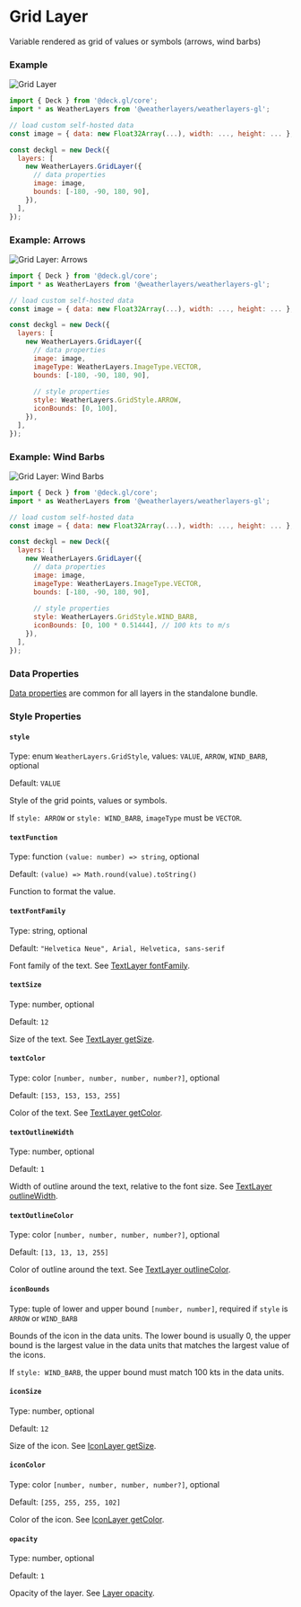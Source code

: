 # Grid Layer

Variable rendered as grid of values or symbols (arrows, wind barbs)

### Example

![Grid Layer](../../../.gitbook/assets/grid-layer.png)

```javascript
import { Deck } from '@deck.gl/core';
import * as WeatherLayers from '@weatherlayers/weatherlayers-gl';

// load custom self-hosted data
const image = { data: new Float32Array(...), width: ..., height: ... };

const deckgl = new Deck({
  layers: [
    new WeatherLayers.GridLayer({
      // data properties
      image: image,
      bounds: [-180, -90, 180, 90],
    }),
  ],
});
```

### Example: Arrows

![Grid Layer: Arrows](../../../.gitbook/assets/grid-layer-arrows.png)

```javascript
import { Deck } from '@deck.gl/core';
import * as WeatherLayers from '@weatherlayers/weatherlayers-gl';

// load custom self-hosted data
const image = { data: new Float32Array(...), width: ..., height: ... };

const deckgl = new Deck({
  layers: [
    new WeatherLayers.GridLayer({
      // data properties
      image: image,
      imageType: WeatherLayers.ImageType.VECTOR,
      bounds: [-180, -90, 180, 90],
      
      // style properties
      style: WeatherLayers.GridStyle.ARROW,
      iconBounds: [0, 100],
    }),
  ],
});
```

### Example: Wind Barbs

![Grid Layer: Wind Barbs](../../../.gitbook/assets/grid-layer-wind-barbs.png)

```javascript
import { Deck } from '@deck.gl/core';
import * as WeatherLayers from '@weatherlayers/weatherlayers-gl';

// load custom self-hosted data
const image = { data: new Float32Array(...), width: ..., height: ... };

const deckgl = new Deck({
  layers: [
    new WeatherLayers.GridLayer({
      // data properties
      image: image,
      imageType: WeatherLayers.ImageType.VECTOR,
      bounds: [-180, -90, 180, 90],
      
      // style properties
      style: WeatherLayers.GridStyle.WIND_BARB,
      iconBounds: [0, 100 * 0.51444], // 100 kts to m/s
    }),
  ],
});
```

### Data Properties

[Data properties](../data.md#data-properties) are common for all layers in the standalone bundle.

### Style Properties

#### `style`

Type: enum `WeatherLayers.GridStyle`, values: `VALUE`, `ARROW`, `WIND_BARB`, optional

Default: `VALUE`

Style of the grid points, values or symbols.

If `style: ARROW` or `style: WIND_BARB`, `imageType` must be `VECTOR`.

#### `textFunction`

Type: function `(value: number) => string`, optional

Default: `(value) => Math.round(value).toString()`

Function to format the value.

#### `textFontFamily`

Type: string, optional

Default: `"Helvetica Neue", Arial, Helvetica, sans-serif`

Font family of the text. See [TextLayer fontFamily](https://deck.gl/docs/api-reference/layers/text-layer#fontfamily).

#### `textSize`

Type: number, optional

Default: `12`

Size of the text. See [TextLayer getSize](https://deck.gl/docs/api-reference/layers/text-layer#getsize).

#### `textColor`

Type: color `[number, number, number, number?]`, optional

Default: `[153, 153, 153, 255]`

Color of the text. See [TextLayer getColor](https://deck.gl/docs/api-reference/layers/text-layer#getcolor).

#### `textOutlineWidth`

Type: number, optional

Default: `1`

Width of outline around the text, relative to the font size. See [TextLayer outlineWidth](https://deck.gl/docs/api-reference/layers/text-layer#outlinewidth).

#### `textOutlineColor`

Type: color `[number, number, number, number?]`, optional

Default: `[13, 13, 13, 255]`

Color of outline around the text. See [TextLayer outlineColor](https://deck.gl/docs/api-reference/layers/text-layer#outlinecolor).

#### `iconBounds`

Type: tuple of lower and upper bound `[number, number]`, required if `style` is `ARROW` or `WIND_BARB`

Bounds of the icon in the data units. The lower bound is usually 0, the upper bound is the largest value in the data units that matches the largest value of the icons.

If `style: WIND_BARB`, the upper bound must match 100 kts in the data units.

#### `iconSize`

Type: number, optional

Default: `12`

Size of the icon. See [IconLayer getSize](https://deck.gl/docs/api-reference/layers/icon-layer#getsize).

#### `iconColor`

Type: color `[number, number, number, number?]`, optional

Default: `[255, 255, 255, 102]`

Color of the icon. See [IconLayer getColor](https://deck.gl/docs/api-reference/layers/icon-layer#getcolor).

#### `opacity`

Type: number, optional

Default: `1`

Opacity of the layer. See [Layer opacity](https://deck.gl/docs/api-reference/core/layer#opacity).
